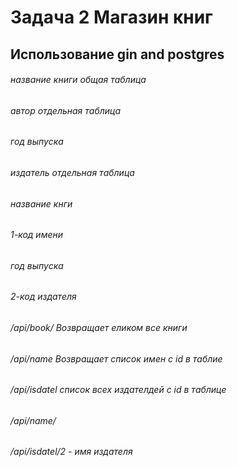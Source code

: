 # Задача 2 Магазин книг

## Использование gin and postgres

###### название книги общая таблица
###### автор отдельная таблица
###### год выпуска
###### издатель отдельная таблица

###### название кнги
###### 1-код имени
###### год выпуска 
###### 2-код издателя 

###### /api/book/ Возвращает еликом все книги
###### /api/name Возвращает список имен с id  в таблие
###### /api/isdatel  список всех издателдей с id  в таблице 
###### /api/name/
###### /api/isdatel/2 - имя издателя
